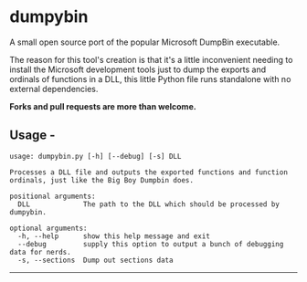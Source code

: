 # dumpybin

A small open source port of the popular Microsoft DumpBin executable.

The reason for this tool's creation is that it's a little inconvenient needing to install the Microsoft development tools just to dump the exports and ordinals of functions in a DLL, this little Python file runs standalone with no external dependencies.

**Forks and pull requests are more than welcome.**


## Usage - 

```
usage: dumpybin.py [-h] [--debug] [-s] DLL

Processes a DLL file and outputs the exported functions and function ordinals, just like the Big Boy Dumpbin does.

positional arguments:
  DLL             The path to the DLL which should be processed by dumpybin.

optional arguments:
  -h, --help      show this help message and exit
  --debug         supply this option to output a bunch of debugging data for nerds.
  -s, --sections  Dump out sections data
```

---

